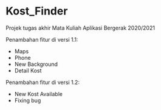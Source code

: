# Kost_Finder
Projek tugas akhir Mata Kuliah Aplikasi Bergerak 2020/2021


Penambahan fitur di versi 1.1:

- Maps
- Phone
- New Background
- Detail Kost


Penambahan fitur di versi 1.2:

- New Kost Available
- Fixing bug